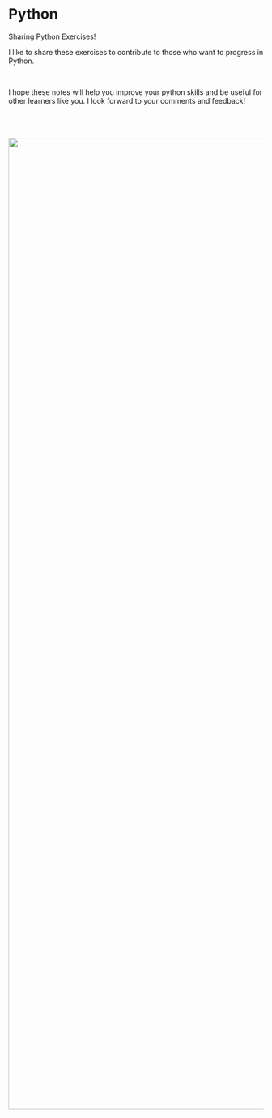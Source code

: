 # Python
Sharing Python Exercises!

I like to share these exercises to contribute to those who want to progress in Python.

</br>


I hope these notes will help you improve your python skills and be useful for other learners like you. I look forward to your comments and feedback!

</br>
</br>
</br>


<img src="https://media.licdn.com/dms/image/D4D12AQGkjC4g7LwHMA/article-cover_image-shrink_600_2000/0/1678515120746?e=2147483647&v=beta&t=AQJkpUeeJ8vciEI8cQ2nQuAH6CvlsuytB7duosMI2s0" width="1920" />
